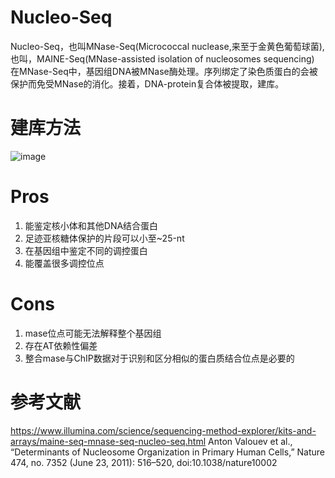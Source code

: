 # Nucleo-Seq
Nucleo-Seq，也叫MNase-Seq(Micrococcal nuclease,来至于金黄色葡萄球菌), 也叫，MAINE-Seq(MNase-assisted isolation of nucleosomes sequencing) 
在MNase-Seq中，基因组DNA被MNase酶处理。序列绑定了染色质蛋白的会被保护而免受MNase的消化。接着，DNA-protein复合体被提取，建库。

# 建库方法
![image](https://github.com/SitaoZ/Seq-assays/assets/29169319/9550dce3-a89b-4656-aa96-3185f845f2e2)

# Pros

1. 能鉴定核小体和其他DNA结合蛋白
2. 足迹亚核糖体保护的片段可以小至~25-nt
3. 在基因组中鉴定不同的调控蛋白
4. 能覆盖很多调控位点

# Cons

1. mase位点可能无法解释整个基因组
2. 存在AT依赖性偏差
3. 整合mase与ChIP数据对于识别和区分相似的蛋白质结合位点是必要的

# 参考文献

https://www.illumina.com/science/sequencing-method-explorer/kits-and-arrays/maine-seq-mnase-seq-nucleo-seq.html
Anton Valouev et al., “Determinants of Nucleosome Organization in Primary Human Cells,” Nature 474, no. 7352 (June 23, 2011): 516–520, doi:10.1038/nature10002

